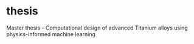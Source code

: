 # thesis
Master thesis - Computational design of advanced Titanium alloys using physics-informed machine learning
